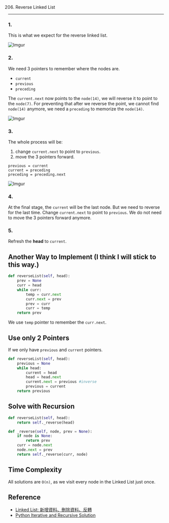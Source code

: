 206. Reverse Linked List
---

### 1.
This is what we expect for the reverse linked list.

![Imgur](http://i.imgur.com/UxfhW8H.png)

### 2.
We need 3 pointers to remember where the nodes are.

- `current`
- `previous`
- `preceding`

The `current.next` now points to the `node(14)`, we will reverse it to point to the `node(7)`. For preventing that after we reverse the point, we cannot find `node(14)` anymore, we need a `preceding` to memorize the `node(14)`.

![Imgur](http://i.imgur.com/uNwDuCg.png)

### 3.
The whole process will be:

1. change `current.next` to point to `previous`.
2. move the 3 pointers forward.

```
previous = current
current = preceding
preceding = preceding.next
```

![Imgur](http://i.imgur.com/pau4F1R.png)

### 4.
At the final stage, the `current` will be the last node. But we need to reverse for the last time. Change `current.next` to point to `previous`. We do not need to move the 3 pointers forward anymore.

### 5.
Refresh the **head** to `current`.


Another Way to Implement (I think I will stick to this way.)
---

``` python
def reverseList(self, head):
    prev = None
    curr = head
    while curr:
        temp = curr.next
        curr.next = prev
        prev = curr
        curr = temp
    return prev
```
We use `temp` pointer to remember the `curr.next`.


Use only 2 Pointers
---
If we only have `previous` and `current` pointers.

``` python
def reverseList(self, head):
    previous = None
    while head:
        current = head
        head = head.next
        current.next = previous #inverse
        previous = current
    return previous
```


Solve with Recursion
---

``` python
def reverseList(self, head):
    return self._reverse(head)

def _reverse(self, node, prev = None):
    if node is None:
        return prev
    curr = node.next
    node.next = prev
    return self._reverse(curr, node)
```


Time Complexity
---
All solutions are `O(n)`, as we visit every node in the Linked List just once.


Reference
---
- [Linked List: 新增資料、刪除資料、反轉][R1]
- [Python Iterative and Recursive Solution][R2]

[R1]: http://alrightchiu.github.io/SecondRound/linked-list-xin-zeng-zi-liao-shan-chu-zi-liao-fan-zhuan.html#reverse
[R2]: https://discuss.leetcode.com/topic/14043/python-iterative-and-recursive-solution